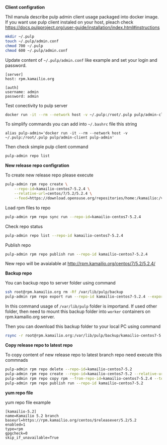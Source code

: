 **Client configration**

Thil manula describe pulp admin client usage packaged into docker image.
If you want use pulp client instaled on your host, pleach check https://docs.pulpproject.org/user-guide/installation/index.html#instructions

```sh
mkdir ~/.pulp
touch ~/.pulp/admin.conf
chmod 700 ~/.pulp
chmod 600 ~/.pulp/admin.conf
```

Update content of `~/.pulp/admin.conf` like example and set your login and password.
```
[server]
host: rpm.kamailio.org

[auth]
username: admin
password: admin
```

Test conectivity to pulp server
```sh
docker run -it --rm --network host -v ~/.pulp:/root/.pulp pulp/admin-client pulp-admin repo list
```

To simplify commands you can add into `~/.bashrc` file this string
```
alias pulp-admin='docker run -it --rm --network host -v ~/.pulp:/root/.pulp pulp/admin-client pulp-admin'
```

Then check simple pulp client command
```sh
pulp-admin repo list
```

**New release repo configration**

To create new release repo please execute
```sh
pulp-admin rpm repo create \
    --repo-id=kamailio-centos7-5.2.4 \
    --relative-url=centos/7/5.2/5.2.4 \
    --feed=https://download.opensuse.org/repositories/home:/kamailio:/v5.2.x-rpms/CentOS_7/
```

Load rpm files to repo
```sh
pulp-admin rpm repo sync run --repo-id=kamailio-centos7-5.2.4
```

Check repo status
```sh
pulp-admin repo list --repo-id kamailio-centos7-5.2.4
```

Publish repo
```sh
pulp-admin rpm repo publish run --repo-id kamailio-centos7-5.2.4
```

New repo will be avaialable at http://rpm.kamailio.org/centos/7/5.2/5.2.4/

**Backup repo**

You can backup repo to server folder using command
```sh
ssh root@rpm.kamailio.org rm -Rf /var/lib/pulp/backup
pulp-admin rpm repo export run --repo-id kamailio-centos7-5.2.4 --export-dir /var/lib/pulp/backup
```
In this command usage of `/var/lib/pulp` folder is importand.
If used other folder, then need to mount this backup folder into `worker` containers on rpm.kamailio.org server.

Then you can download this backup folder to your local PC using command
```sh
rsync -r root@rpm.kamailio.org:/var/lib/pulp/backup/kamailio-centos7-5.2.4 ~/your_local_pc_backup_folder
```

**Copy release repo to latest repo**

To copy content of new release repo to latest branch repo need execute this commnads
```sh
pulp-admin rpm repo delete --repo-id=kamailio-centos7-5.2
pulp-admin rpm repo create --repo-id=kamailio-centos7-5.2 --relative-url=centos/7/5.2/5.2
pulp-admin rpm repo copy rpm --from-repo-id=kamailio-centos7-5.2.4 --to-repo-id=kamailio-centos7-5.2
pulp-admin rpm repo publish run --repo-id kamailio-centos7-5.2
```

**yum repo file**

yum repo file example
```
[kamailio-5.2]
name=Kamailio 5.2 branch
baseurl=https://rpm.kamailio.org/centos/$releasever/5.2/5.2
enabled=1
type=rpm
gpgcheck=0
skip_if_unavailable=True
```